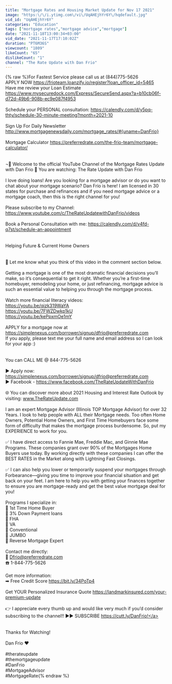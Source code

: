```yaml
---
title: "Mortgage Rates and Housing Market Update for Nov 17 2021"
image: "https:\/\/i.ytimg.com\/vi\/UqAHEjhYr6Y\/hqdefault.jpg"
vid_id: "UqAHEjhYr6Y"
categories: "Education"
tags: ["mortgage rates","mortgage advice","mortgage"]
date: "2021-11-18T13:00:34+03:00"
vid_date: "2021-11-17T17:10:02Z"
duration: "PT6M36S"
viewcount: "1809"
likeCount: "65"
dislikeCount: "1"
channel: "The Rate Update with Dan Frio"
---
```

{% raw %}For Fastest Service please call us at (844)775-5626<br />APPLY NOW     <a rel="nofollow" target="blank" href="https://frioteam.loanzify.io/register?loan_officer_id=5465">https://frioteam.loanzify.io/register?loan_officer_id=5465</a><br />Have me review your Loan Estimate   <a rel="nofollow" target="blank" href="https://www.mysecuredock.com/Express/SecureSend.aspx?a=b10cb06f-d72d-49b6-908b-ec9e087f4953">https://www.mysecuredock.com/Express/SecureSend.aspx?a=b10cb06f-d72d-49b6-908b-ec9e087f4953</a><br /><br />Schedule your PERSONAL consultation: <a rel="nofollow" target="blank" href="https://calendly.com/d/y5pq-thty/schedule-30-minute-meeting?month=2021-10">https://calendly.com/d/y5pq-thty/schedule-30-minute-meeting?month=2021-10</a> <br /><br />Sign Up For Daily Newsletter    <a rel="nofollow" target="blank" href="http://www.mortgagenewsdaily.com/mortgage_rates/#{uname=DanFrio}">http://www.mortgagenewsdaily.com/mortgage_rates/#{uname=DanFrio}</a><br /><br />Mortgage Calculator   <a rel="nofollow" target="blank" href="https://preferredrate.com/the-frio-team/mortgage-calculator/">https://preferredrate.com/the-frio-team/mortgage-calculator/</a><br /><br /><br />¬🎥 Welcome to the official YouTube Channel of the Mortgage Rates Update with Dan Frio 🏡 You are watching: The Rate Update with Dan Frio <br /><br />I love doing loans! Are you looking for a mortgage advisor or do you want to chat about your mortgage scenario? Dan Frio is here! I am licensed in 30 states for purchase and refinances and if you need mortgage advice or a mortgage coach, then this is the right channel for you! <br /><br />Please subscribe to my Channel:  <a rel="nofollow" target="blank" href="https://www.youtube.com/c/TheRateUpdatewithDanFrio/videos">https://www.youtube.com/c/TheRateUpdatewithDanFrio/videos</a><br /><br />Book a Personal Consultation with me: <a rel="nofollow" target="blank" href="https://calendly.com/d/v4fd-q7st/schedule-an-appointment">https://calendly.com/d/v4fd-q7st/schedule-an-appointment</a> <br /><br /><br />Helping Future &amp; Current Home Owners <br /><br /><br />💬 Let me know what you think of this video in the comment section below.<br /><br />Getting a mortgage is one of the most dramatic financial decisions you’ll make, so it’s consequential to get it right. Whether you’re a first-time homebuyer, remodeling your home, or just refinancing, mortgage advice is such an essential value to helping you through the mortgage process. <br /><br />Watch more financial literacy videos:<br /><a rel="nofollow" target="blank" href="https://youtu.be/qizk319WaYA">https://youtu.be/qizk319WaYA</a> <br /><a rel="nofollow" target="blank" href="https://youtu.be/7FWZDwkp1kU">https://youtu.be/7FWZDwkp1kU</a> <br /><a rel="nofollow" target="blank" href="https://youtu.be/kePpxmOe1mY">https://youtu.be/kePpxmOe1mY</a><br /><br />APPLY for a mortgage now at <a rel="nofollow" target="blank" href="https://simplenexus.com/borrower/signup/dfrio@preferredrate.com">https://simplenexus.com/borrower/signup/dfrio@preferredrate.com</a><br />If you apply, please text me your full name and email address so I can look for your app :) <br /><br /><br />You can CALL ME @ 844-775-5626 <br /><br />▶️ Apply now: <a rel="nofollow" target="blank" href="https://simplenexus.com/borrower/signup/dfrio@preferredrate.com">https://simplenexus.com/borrower/signup/dfrio@preferredrate.com</a><br />▶️ Facebook - <a rel="nofollow" target="blank" href="https://www.facebook.com/TheRateUpdateWithDanFrio">https://www.facebook.com/TheRateUpdateWithDanFrio</a><br /><br />🌐 You can discover more about 2021 Housing and Interest Rate Outlook by visiting: www.TheRateUpdate.com<br /><br />I am an expert Mortgage Advisor (Illinois TOP Mortgage Advisor) for over 32 Years. I look to help people with ALL their Mortgage needs. Too often Home Owners, Potential Home Owners, and First Time Homebuyers face some form of difficulty that makes the mortgage process burdensome. So, put my EXPERIENCE to work for you. <br /><br />✅ I have direct access to Fannie Mae, Freddie Mac, and Ginnie Mae Programs. These companies grant over 90% of the Mortgages Home Buyers use today. By working directly with these companies I can offer the BEST RATES in the Market along with Lightning Fast Closings.<br /><br />✅ I can also help you lower or temporarily suspend your mortgages through Forbearance—giving you time to improve your financial situation and get back on your feet. I am here to help you with getting your finances together to ensure you are mortgage-ready and get the best value mortgage deal for you!<br /><br />Programs I specialize in:<br />🔸 1st Time Home Buyer <br />🔸 3% Down Payment loans <br />🔸 FHA <br />🔸 VA <br />🔸 Conventional <br />🔸 JUMBO <br />🔸 Reverse Mortgage Expert <br /><br />Contact me directly:<br />📧  Dfrio@preferredrate.com<br />☎️ 1-844-775-5626<br /><br />Get more information:<br />➡ Free Credit Score  <a rel="nofollow" target="blank" href="https://bit.ly/34PoTp4">https://bit.ly/34PoTp4</a><br /><br />Get YOUR Personalized Insurance Quote  <a rel="nofollow" target="blank" href="https://landmarkinsured.com/your-premium-update">https://landmarkinsured.com/your-premium-update</a><br /><br />👉 I appreciate every thumb up and would like very much if you’d consider subscribing to the channel!! ►► SUBSCRIBE <a rel="nofollow" target="blank" href="https://cutt.ly/DanFrio!">https://cutt.ly/DanFrio!</a><br /><br /><br />Thanks for Watching!<br /><br />Dan Frio ❤ <br /><br />#therateupdate<br />#themortgageupdate<br />#DanFrio<br />#MortgageAdvisor<br />#MortgageRate{% endraw %}
